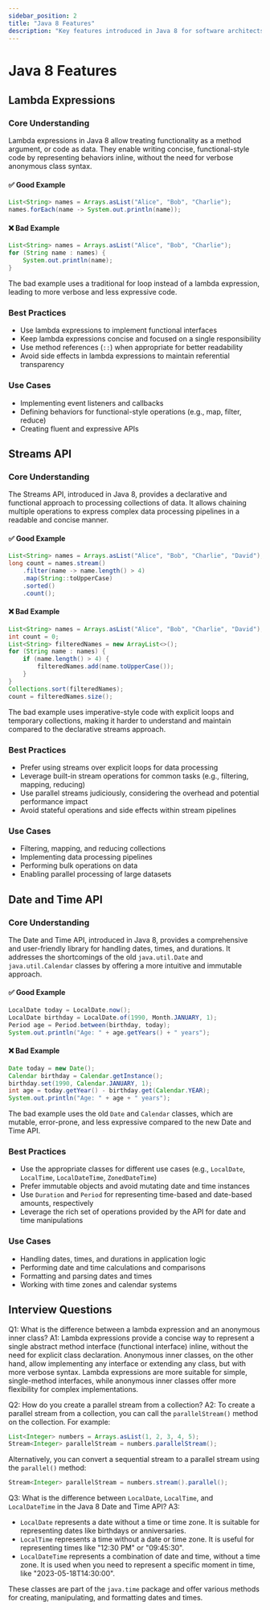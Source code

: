 ```yaml
---
sidebar_position: 2
title: "Java 8 Features"
description: "Key features introduced in Java 8 for software architects and senior engineers"
---
```


# Java 8 Features

## Lambda Expressions

### Core Understanding

Lambda expressions in Java 8 allow treating functionality as a method argument, or code as data. They enable writing concise, functional-style code by representing behaviors inline, without the need for verbose anonymous class syntax.

#### ✅ Good Example

```java
List<String> names = Arrays.asList("Alice", "Bob", "Charlie");
names.forEach(name -> System.out.println(name));
```

#### ❌ Bad Example

```java
List<String> names = Arrays.asList("Alice", "Bob", "Charlie");
for (String name : names) {
    System.out.println(name);
}
```

The bad example uses a traditional for loop instead of a lambda expression, leading to more verbose and less expressive code.

### Best Practices

- Use lambda expressions to implement functional interfaces
- Keep lambda expressions concise and focused on a single responsibility
- Use method references (`::`) when appropriate for better readability
- Avoid side effects in lambda expressions to maintain referential transparency

### Use Cases

- Implementing event listeners and callbacks
- Defining behaviors for functional-style operations (e.g., map, filter, reduce)
- Creating fluent and expressive APIs

## Streams API

### Core Understanding

The Streams API, introduced in Java 8, provides a declarative and functional approach to processing collections of data. It allows chaining multiple operations to express complex data processing pipelines in a readable and concise manner.

#### ✅ Good Example

```java
List<String> names = Arrays.asList("Alice", "Bob", "Charlie", "David");
long count = names.stream()
    .filter(name -> name.length() > 4)
    .map(String::toUpperCase)
    .sorted()
    .count();
```

#### ❌ Bad Example

```java
List<String> names = Arrays.asList("Alice", "Bob", "Charlie", "David");
int count = 0;
List<String> filteredNames = new ArrayList<>();
for (String name : names) {
    if (name.length() > 4) {
        filteredNames.add(name.toUpperCase());
    }
}
Collections.sort(filteredNames);
count = filteredNames.size();
```

The bad example uses imperative-style code with explicit loops and temporary collections, making it harder to understand and maintain compared to the declarative streams approach.

### Best Practices

- Prefer using streams over explicit loops for data processing
- Leverage built-in stream operations for common tasks (e.g., filtering, mapping, reducing)
- Use parallel streams judiciously, considering the overhead and potential performance impact
- Avoid stateful operations and side effects within stream pipelines

### Use Cases

- Filtering, mapping, and reducing collections
- Implementing data processing pipelines
- Performing bulk operations on data
- Enabling parallel processing of large datasets

## Date and Time API

### Core Understanding

The Date and Time API, introduced in Java 8, provides a comprehensive and user-friendly library for handling dates, times, and durations. It addresses the shortcomings of the old `java.util.Date` and `java.util.Calendar` classes by offering a more intuitive and immutable approach.

#### ✅ Good Example

```java
LocalDate today = LocalDate.now();
LocalDate birthday = LocalDate.of(1990, Month.JANUARY, 1);
Period age = Period.between(birthday, today);
System.out.println("Age: " + age.getYears() + " years");
```

#### ❌ Bad Example

```java
Date today = new Date();
Calendar birthday = Calendar.getInstance();
birthday.set(1990, Calendar.JANUARY, 1);
int age = today.getYear() - birthday.get(Calendar.YEAR);
System.out.println("Age: " + age + " years");
```

The bad example uses the old `Date` and `Calendar` classes, which are mutable, error-prone, and less expressive compared to the new Date and Time API.

### Best Practices

- Use the appropriate classes for different use cases (e.g., `LocalDate`, `LocalTime`, `LocalDateTime`, `ZonedDateTime`)
- Prefer immutable objects and avoid mutating date and time instances
- Use `Duration` and `Period` for representing time-based and date-based amounts, respectively
- Leverage the rich set of operations provided by the API for date and time manipulations

### Use Cases

- Handling dates, times, and durations in application logic
- Performing date and time calculations and comparisons
- Formatting and parsing dates and times
- Working with time zones and calendar systems

## Interview Questions

Q1: What is the difference between a lambda expression and an anonymous inner class?
A1: Lambda expressions provide a concise way to represent a single abstract method interface (functional interface) inline, without the need for explicit class declaration. Anonymous inner classes, on the other hand, allow implementing any interface or extending any class, but with more verbose syntax. Lambda expressions are more suitable for simple, single-method interfaces, while anonymous inner classes offer more flexibility for complex implementations.

Q2: How do you create a parallel stream from a collection?
A2: To create a parallel stream from a collection, you can call the `parallelStream()` method on the collection. For example:

```java
List<Integer> numbers = Arrays.asList(1, 2, 3, 4, 5);
Stream<Integer> parallelStream = numbers.parallelStream();
```

Alternatively, you can convert a sequential stream to a parallel stream using the `parallel()` method:

```java
Stream<Integer> parallelStream = numbers.stream().parallel();
```

Q3: What is the difference between `LocalDate`, `LocalTime`, and `LocalDateTime` in the Java 8 Date and Time API?
A3:
- `LocalDate` represents a date without a time or time zone. It is suitable for representing dates like birthdays or anniversaries.
- `LocalTime` represents a time without a date or time zone. It is useful for representing times like "12:30 PM" or "09:45:30".
- `LocalDateTime` represents a combination of date and time, without a time zone. It is used when you need to represent a specific moment in time, like "2023-05-18T14:30:00".

These classes are part of the `java.time` package and offer various methods for creating, manipulating, and formatting dates and times.
